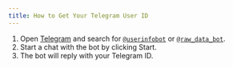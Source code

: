 ```yaml
---
title: How to Get Your Telegram User ID
---
```


1. Open [Telegram](https://web.telegram.org/a/) and search for [`@userinfobot`](https://web.telegram.org/a/#52504489) or [`@raw_data_bot`](https://web.telegram.org/a/#1533228735).
2. Start a chat with the bot by clicking Start.
3. The bot will reply with your Telegram ID.
